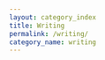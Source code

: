 ```yaml
---
layout: category_index
title: Writing
permalink: /writing/
category_name: writing
---
```


<!--

Set the front matter:
title = your page title and link name in the navigation
permalink = the url for the page, i.e. example.com/my-awesome-category
category_name = the name of the cateogry you want to use to group posts, you'll need to use the same name on post pages.

Save this page in the root directory.
Use the same name for the filename as the permalink, i.e.

permalink: /my-awesome-category/
filename: my-awesome-category.html

-->
